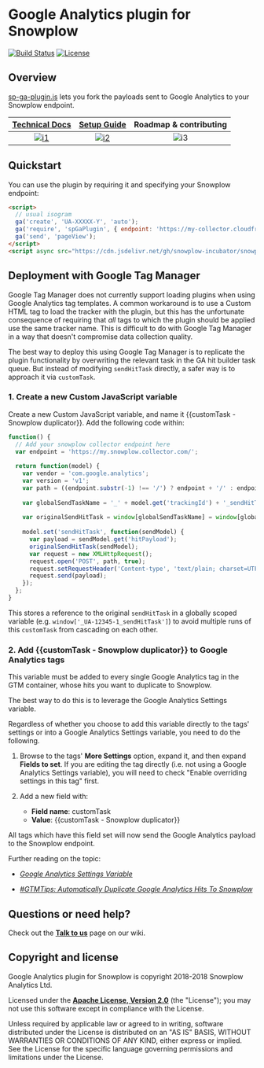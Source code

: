 # Google Analytics plugin for Snowplow

[![Build Status][travis-image]][travis] [![License][license-image]][license]

## Overview

[sp-ga-plugin.js](sp-ga-plugin.js) lets you fork the payloads sent to Google Analytics to your
Snowplow endpoint.

|   **[Technical Docs][tech-docs]**   |   **[Setup Guide][setup-guide]**  | **Roadmap & contributing** |
|:-----------------------------------:|:---------------------------------:|:--------------------------:|
| [![i1][tech-docs-image]][tech-docs] | [![i2][setup-image]][setup-guide] |    ![i3][roadmap-image]    |

## Quickstart

You can use the plugin by requiring it and specifying your Snowplow endpoint:

```html
<script>
  // usual isogram
  ga('create', 'UA-XXXXX-Y', 'auto');
  ga('require', 'spGaPlugin', { endpoint: 'https://my-collector.cloudfront.net' });
  ga('send', 'pageView');
</script>
<script async src="https://cdn.jsdelivr.net/gh/snowplow-incubator/snowplow-google-analytics-plugin@0.1.0/sp-ga-plugin.js"></script>
```

## Deployment with Google Tag Manager

Google Tag Manager does not currently support loading plugins when using Google Analytics tag templates. A common workaround is to use a Custom HTML tag to load the tracker with the plugin, but this has the unfortunate consequence of requiring that _all_ tags to which the plugin should be applied use the same tracker name. This is difficult to do with Google Tag Manager in a way that doesn't compromise data collection quality.

The best way to deploy this using Google Tag Manager is to replicate the plugin functionality by overwriting the relevant task in the GA hit builder task queue. But instead of modifying `sendHitTask` directly, a safer way is to approach it via `customTask`. 

### 1. Create a new Custom JavaScript variable

Create a new Custom JavaScript variable, and name it {{customTask - Snowplow duplicator}}. Add the following code within:

```javascript
function() {
  // Add your snowplow collector endpoint here
  var endpoint = 'https://my.snowplow.collector.com/';
  
  return function(model) {
    var vendor = 'com.google.analytics';
    var version = 'v1';
    var path = ((endpoint.substr(-1) !== '/') ? endpoint + '/' : endpoint) + vendor + '/' + version;
    
    var globalSendTaskName = '_' + model.get('trackingId') + '_sendHitTask';
    
    var originalSendHitTask = window[globalSendTaskName] = window[globalSendTaskName] || model.get('sendHitTask');
    
    model.set('sendHitTask', function(sendModel) {
      var payload = sendModel.get('hitPayload');
      originalSendHitTask(sendModel);
      var request = new XMLHttpRequest();
      request.open('POST', path, true);
      request.setRequestHeader('Content-type', 'text/plain; charset=UTF-8');
      request.send(payload);
    });
  };
}
```

This stores a reference to the original `sendHitTask` in a globally scoped variable (e.g. `window['_UA-12345-1_sendHitTask']`) to avoid multiple runs of this `customTask` from cascading on each other.

### 2. Add {{customTask - Snowplow duplicator}} to Google Analytics tags

This variable must be added to every single Google Analytics tag in the GTM container, whose hits you want to duplicate to Snowplow. 

The best way to do this is to leverage the Google Analytics Settings variable.

Regardless of whether you choose to add this variable directly to the tags' settings or into a Google Analytics Settings variable, you need to do the following.

1. Browse to the tags' **More Settings** option, expand it, and then expand **Fields to set**. If you are editing the tag directly (i.e. not using a Google Analytics Settings variable), you will need to check "Enable overriding settings in this tag" first.

2. Add a new field with:

    - **Field name**: customTask
    - **Value**: {{customTask - Snowplow duplicator}}
    
All tags which have this field set will now send the Google Analytics payload to the Snowplow endpoint.

Further reading on the topic:

* [_Google Analytics Settings Variable_](https://www.simoahava.com/analytics/google-analytics-settings-variable-in-gtm/)

* [_#GTMTips: Automatically Duplicate Google Analytics Hits To Snowplow_](https://www.simoahava.com/analytics/automatically-fork-google-analytics-hits-snowplow/)

## Questions or need help?

Check out the **[Talk to us][talk-to-us]** page on our wiki.

## Copyright and license

Google Analytics plugin for Snowplow is copyright 2018-2018 Snowplow Analytics Ltd.

Licensed under the **[Apache License, Version 2.0][license]** (the "License");
you may not use this software except in compliance with the License.

Unless required by applicable law or agreed to in writing, software
distributed under the License is distributed on an "AS IS" BASIS,
WITHOUT WARRANTIES OR CONDITIONS OF ANY KIND, either express or implied.
See the License for the specific language governing permissions and
limitations under the License.

[travis]: https://travis-ci.org/snowplow-incubator/snowplow-google-analytics-plugin
[travis-image]: https://travis-ci.org/snowplow-incubator/snowplow-google-analytics-plugin.png?branch=master

[license]: http://www.apache.org/licenses/LICENSE-2.0
[license-image]: http://img.shields.io/badge/license-Apache--2-blue.svg?style=flat

[tech-docs]: https://github.com/snowplow/snowplow/wiki/Setting-up-google-analytics-integration
[setup-guide]: https://github.com/snowplow/snowplow/wiki/Setting-up-google-analytics-integration

[tech-docs-image]: https://d3i6fms1cm1j0i.cloudfront.net/github/images/techdocs.png
[setup-image]: https://d3i6fms1cm1j0i.cloudfront.net/github/images/setup.png
[roadmap-image]: https://d3i6fms1cm1j0i.cloudfront.net/github/images/roadmap.png

[talk-to-us]: https://github.com/snowplow/snowplow/wiki/Talk-to-us
